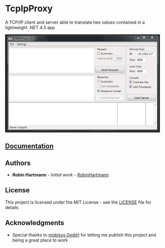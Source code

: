 # TcpIpProxy

A TCP/IP client and server able to translate hex values contained in a lightweight .NET 4.5 app

![Main Window](docs/images/main-window.png)

## [Documentation](https://robinhartmann.github.io/TcpIpProxy/)

## Authors

* **Robin Hartmann** - *Initial work* - [RobinHartmann](https://github.com/RobinHartmann)

## License

This project is licensed under the MIT License - see the [LICENSE](LICENSE) file for details

## Acknowledgments

* Special thanks to [mobisys GmbH](https://github.com/mobisysgmbh) for letting me publish this project and being a great place to work

